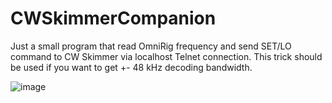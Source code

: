 # CWSkimmerCompanion

Just a small program that read OmniRig frequency and send SET/LO command to CW Skimmer via localhost Telnet connection. This trick should be used if you want to get +- 48 kHz decoding bandwidth.

![image](https://user-images.githubusercontent.com/13137490/132567956-8b6b80e5-9383-48a0-a52e-8308b0219280.png)
